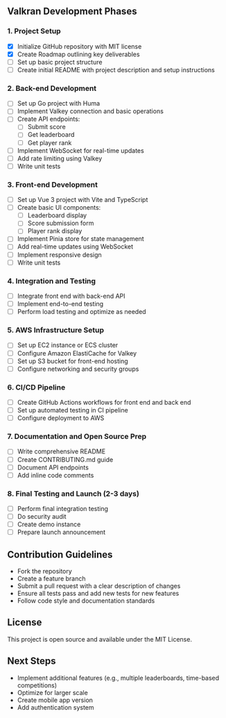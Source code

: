 ## Valkran Development Phases

### 1. Project Setup 
- [x] Initialize GitHub repository with MIT license
- [x] Create Roadmap outlining key deliverables
- [ ] Set up basic project structure
- [ ] Create initial README with project description and setup instructions

### 2. Back-end Development 
- [ ] Set up Go project with Huma
- [ ] Implement Valkey connection and basic operations
- [ ] Create API endpoints:
  - [ ] Submit score
  - [ ] Get leaderboard
  - [ ] Get player rank
- [ ] Implement WebSocket for real-time updates
- [ ] Add rate limiting using Valkey
- [ ] Write unit tests

### 3. Front-end Development 
- [ ] Set up Vue 3 project with Vite and TypeScript
- [ ] Create basic UI components:
  - [ ] Leaderboard display
  - [ ] Score submission form
  - [ ] Player rank display
- [ ] Implement Pinia store for state management
- [ ] Add real-time updates using WebSocket
- [ ] Implement responsive design
- [ ] Write unit tests

### 4. Integration and Testing 
- [ ] Integrate front end with back-end API
- [ ] Implement end-to-end testing
- [ ] Perform load testing and optimize as needed

### 5. AWS Infrastructure Setup
- [ ] Set up EC2 instance or ECS cluster
- [ ] Configure Amazon ElastiCache for Valkey
- [ ] Set up S3 bucket for front-end hosting
- [ ] Configure networking and security groups

### 6. CI/CD Pipeline 
- [ ] Create GitHub Actions workflows for front end and back end
- [ ] Set up automated testing in CI pipeline
- [ ] Configure deployment to AWS

### 7. Documentation and Open Source Prep
- [ ] Write comprehensive README
- [ ] Create CONTRIBUTING.md guide
- [ ] Document API endpoints
- [ ] Add inline code comments

### 8. Final Testing and Launch (2-3 days)
- [ ] Perform final integration testing
- [ ] Do security audit
- [ ] Create demo instance
- [ ] Prepare launch announcement

## Contribution Guidelines
- Fork the repository
- Create a feature branch
- Submit a pull request with a clear description of changes
- Ensure all tests pass and add new tests for new features
- Follow code style and documentation standards

## License
This project is open source and available under the MIT License.

## Next Steps
- Implement additional features (e.g., multiple leaderboards, time-based competitions)
- Optimize for larger scale
- Create mobile app version
- Add authentication system

